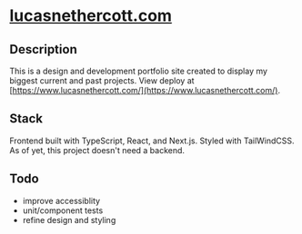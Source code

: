 # [lucasnethercott.com](https://www.lucasnethercott.com/)

## Description

This is a design and development portfolio site created to display my biggest current and past projects. View deploy at [https://www.lucasnethercott.com/](https://www.lucasnethercott.com/).

## Stack

Frontend built with TypeScript, React, and Next.js. Styled with TailWindCSS. As of yet, this project doesn't need a backend.

## Todo

- improve accessiblity
- unit/component tests
- refine design and styling

